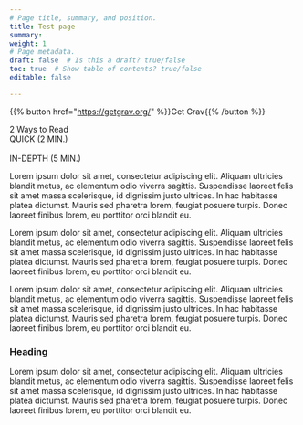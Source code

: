 ```yaml
---
# Page title, summary, and position.
title: Test page
summary:
weight: 1
# Page metadata.
draft: false  # Is this a draft? true/false
toc: true  # Show table of contents? true/false
editable: false 

---
```


{{% button href="https://getgrav.org/" %}}Get Grav{{% /button %}}

<div class="content-body" data-js-component="contentBody">
        <div class="content-body__text" data-js-component="quickRead">
                <div id="content-body__toggle" class="toggled-left">
                    <div class="content-body__toggle-header">2 Ways to Read</div>
                    <div id="content-body__toggle-container">
                        <div class="content-body__toggle-slider content-body__toggle-slider-left text-white">QUICK (2 MIN.)</div>
                        <div class="content-body__toggle-slider content-body__toggle-slider-switch">&nbsp;</div>
                        <div class="content-body__toggle-slider content-body__toggle-slider-right text-mercury-blue">IN-DEPTH (5 MIN.)</div>
                    </div>
                </div>
                <div
                    class="content-body__text content-body__text-short"
                    data-js-component="articleAdInjector"
                    data-ad-container
                    data-ad-template="#article-mobile-ad-tmpl"
                >
                    <p>Lorem ipsum dolor sit amet, consectetur adipiscing elit. Aliquam ultricies blandit metus, ac elementum odio viverra sagittis. Suspendisse laoreet felis sit amet massa scelerisque, id dignissim justo ultrices. In hac habitasse platea dictumst. Mauris sed pharetra lorem, feugiat posuere turpis. Donec laoreet finibus lorem, eu porttitor orci blandit eu.</p>
                </div>
                <div
                    class="content-body__text content-body__text-long d-none"
                    data-js-component="articleAdInjector"
                    data-ad-container
                    data-ad-template="#article-mobile-ad-tmpl"
                >
                    <p>Lorem ipsum dolor sit amet, consectetur adipiscing elit. Aliquam ultricies blandit metus, ac elementum odio viverra sagittis. Suspendisse laoreet felis sit amet massa scelerisque, id dignissim justo ultrices. In hac habitasse platea dictumst. Mauris sed pharetra lorem, feugiat posuere turpis. Donec laoreet finibus lorem, eu porttitor orci blandit eu.</p>
<p>Lorem ipsum dolor sit amet, consectetur adipiscing elit. Aliquam ultricies blandit metus, ac elementum odio viverra sagittis. Suspendisse laoreet felis sit amet massa scelerisque, id dignissim justo ultrices. In hac habitasse platea dictumst. Mauris sed pharetra lorem, feugiat posuere turpis. Donec laoreet finibus lorem, eu porttitor orci blandit eu.</p>
<h3>Heading</h3>
<p>Lorem ipsum dolor sit amet, consectetur adipiscing elit. Aliquam ultricies blandit metus, ac elementum odio viverra sagittis. Suspendisse laoreet felis sit amet massa scelerisque, id dignissim justo ultrices. In hac habitasse platea dictumst. Mauris sed pharetra lorem, feugiat posuere turpis. Donec laoreet finibus lorem, eu porttitor orci blandit eu.</p>
                </div>
        </div>
</div>
  
